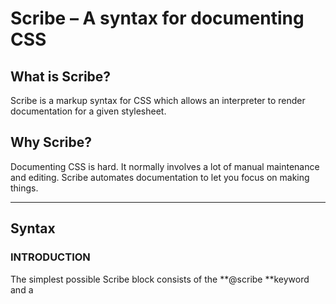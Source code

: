 # Scribe – A syntax for documenting CSS

## What is Scribe?

Scribe is a markup syntax for CSS which allows an interpreter to render documentation for a given stylesheet.

## Why Scribe?

Documenting CSS is hard. It normally involves a lot of manual maintenance and editing. Scribe automates documentation to let you focus on making things.

* * *

## Syntax

### INTRODUCTION

The simplest possible Scribe block consists of the **@scribe **keyword and a **<template>:**

```css
/*
@scribe Text colors

<template>
    <span class="{{class}}">Hello</span>
</template>
*/

.red {
   text-color: red;
}

.blue {
   text-color: blue;
}
*/
```

Running Scribe on this file will produce the following HTML:

```html
<span class="red">Hello</span>
<span class="blue">Hello</span>
```

You'll notice that `{{class}}` in our template is replaced with the CSS classes below the Scribe comment block.

### Multiple scribe blocks

Multiple Scribe blocks can be inserted into a CSS document. Scribe will document **all** the classes following the block until either;

* Another Scribe block is found
* Any CSS comment is found
* End of file is reached

For example; we want to document our green text color on a black background to make it easier to read.

```css
/*
@scribe Text colors

<template>
    <span class="{{class}}">Hello</span>
</template>
*/

.red {
   text-color: red;
}

.blue {
   text-color: blue;
}

/*
@scribe Text colors on dark

<template>
    <div class="bg-black">
        <span class="{{class}}">Hello</span>
    </div>
</template>
*/

.yellow {
    text-color: yellow;
}
```

The HTML produced now will be;

```html
<span class="red">Hello</span>
<span class="blue">Hello</span>
<div class="bg-black">
    <span class="yellow">Hello</span>
</div>
```

### Markdown in scribe

Sometimes it's nice to document things with a sentence or two about how to use the CSS class in question.

Scribe allows you to write Markdown as part of the Scribe block which will be parsed and displayed next to the documented CSS.

Write your markdown between `<md>` tags like so;

```css
/*
@scribe Text colors

<md>
# This is a heading
This is a paragraph

* This
* Is 
* A
* List
</md>

<template>
    <span class="{{class}}">Hello</span>
</template>
*/
```

Be careful not to indent your markdown as indentation has special meaning to the markdown parser.

### Ignoring css selectors

We've documented three of our text colors but we still have another two in our file that we don't want to document yet. Let's stop Scribe from reading them with a `/* @scribe nodoc */` comment block.

```css
/*
@scribe Text colors

<template>
    <span class="{{class}}">Hello</span>
</template>
*/

.red {
   text-color: red;
}

.blue {
   text-color: blue;
}

/*
@scribe Text colors on dark

<template>
    <div class="bg-black">
        <span class="{{class}}">Hello</span>
    </div>
</template>
*/

.yellow {
    text-color: yellow;
}

/* @scribe nodoc */

.green {
    text-color: green;
}

.orange {
    text-color: orange;
}
*/
```




